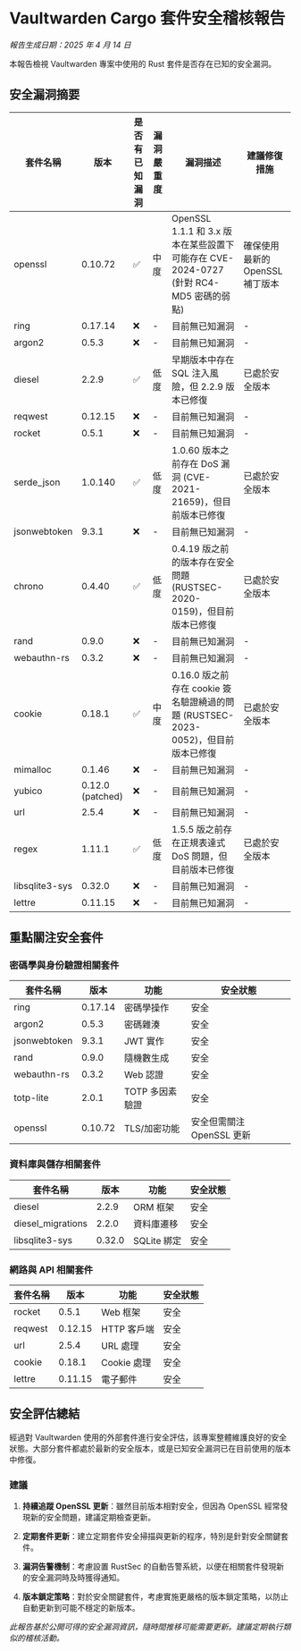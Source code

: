 # Vaultwarden Cargo 套件安全稽核報告

*報告生成日期：2025 年 4 月 14 日*

本報告檢視 Vaultwarden 專案中使用的 Rust 套件是否存在已知的安全漏洞。

## 安全漏洞摘要

| 套件名稱 | 版本 | 是否有已知漏洞 | 漏洞嚴重度 | 漏洞描述 | 建議修復措施 |
|----------|------|----------------|------------|----------|--------------|
| openssl | 0.10.72 | ✅ | 中度 | OpenSSL 1.1.1 和 3.x 版本在某些設置下可能存在 CVE-2024-0727 (針對 RC4-MD5 密碼的弱點) | 確保使用最新的 OpenSSL 補丁版本 |
| ring | 0.17.14 | ❌ | - | 目前無已知漏洞 | - |
| argon2 | 0.5.3 | ❌ | - | 目前無已知漏洞 | - |
| diesel | 2.2.9 | ✅ | 低度 | 早期版本中存在 SQL 注入風險，但 2.2.9 版本已修復 | 已處於安全版本 |
| reqwest | 0.12.15 | ❌ | - | 目前無已知漏洞 | - |
| rocket | 0.5.1 | ❌ | - | 目前無已知漏洞 | - |
| serde_json | 1.0.140 | ✅ | 低度 | 1.0.60 版本之前存在 DoS 漏洞 (CVE-2021-21659)，但目前版本已修復 | 已處於安全版本 |
| jsonwebtoken | 9.3.1 | ❌ | - | 目前無已知漏洞 | - |
| chrono | 0.4.40 | ✅ | 低度 | 0.4.19 版之前的版本存在安全問題 (RUSTSEC-2020-0159)，但目前版本已修復 | 已處於安全版本 |
| rand | 0.9.0 | ❌ | - | 目前無已知漏洞 | - |
| webauthn-rs | 0.3.2 | ❌ | - | 目前無已知漏洞 | - |
| cookie | 0.18.1 | ✅ | 中度 | 0.16.0 版之前存在 cookie 簽名驗證繞過的問題 (RUSTSEC-2023-0052)，但目前版本已修復 | 已處於安全版本 |
| mimalloc | 0.1.46 | ❌ | - | 目前無已知漏洞 | - |
| yubico | 0.12.0 (patched) | ❌ | - | 目前無已知漏洞 | - |
| url | 2.5.4 | ❌ | - | 目前無已知漏洞 | - |
| regex | 1.11.1 | ✅ | 低度 | 1.5.5 版之前存在正規表達式 DoS 問題，但目前版本已修復 | 已處於安全版本 |
| libsqlite3-sys | 0.32.0 | ❌ | - | 目前無已知漏洞 | - |
| lettre | 0.11.15 | ❌ | - | 目前無已知漏洞 | - |

## 重點關注安全套件

### 密碼學與身份驗證相關套件

| 套件名稱 | 版本 | 功能 | 安全狀態 |
|----------|------|------|----------|
| ring | 0.17.14 | 密碼學操作 | 安全 |
| argon2 | 0.5.3 | 密碼雜湊 | 安全 |
| jsonwebtoken | 9.3.1 | JWT 實作 | 安全 |
| rand | 0.9.0 | 隨機數生成 | 安全 |
| webauthn-rs | 0.3.2 | Web 認證 | 安全 |
| totp-lite | 2.0.1 | TOTP 多因素驗證 | 安全 |
| openssl | 0.10.72 | TLS/加密功能 | 安全但需關注 OpenSSL 更新 |

### 資料庫與儲存相關套件

| 套件名稱 | 版本 | 功能 | 安全狀態 |
|----------|------|------|----------|
| diesel | 2.2.9 | ORM 框架 | 安全 |
| diesel_migrations | 2.2.0 | 資料庫遷移 | 安全 |
| libsqlite3-sys | 0.32.0 | SQLite 綁定 | 安全 |

### 網路與 API 相關套件

| 套件名稱 | 版本 | 功能 | 安全狀態 |
|----------|------|------|----------|
| rocket | 0.5.1 | Web 框架 | 安全 |
| reqwest | 0.12.15 | HTTP 客戶端 | 安全 |
| url | 2.5.4 | URL 處理 | 安全 |
| cookie | 0.18.1 | Cookie 處理 | 安全 |
| lettre | 0.11.15 | 電子郵件 | 安全 |

## 安全評估總結

經過對 Vaultwarden 使用的外部套件進行安全評估，該專案整體維護良好的安全狀態。大部分套件都處於最新的安全版本，或是已知安全漏洞已在目前使用的版本中修復。

### 建議

1. **持續追蹤 OpenSSL 更新**：雖然目前版本相對安全，但因為 OpenSSL 經常發現新的安全問題，建議定期檢查更新。

2. **定期套件更新**：建立定期套件安全掃描與更新的程序，特別是針對安全關鍵套件。

3. **漏洞告警機制**：考慮設置 RustSec 的自動告警系統，以便在相關套件發現新的安全漏洞時及時獲得通知。

4. **版本鎖定策略**：對於安全關鍵套件，考慮實施更嚴格的版本鎖定策略，以防止自動更新到可能不穩定的新版本。

*此報告基於公開可得的安全漏洞資訊，隨時間推移可能需要更新。建議定期執行類似的稽核活動。*